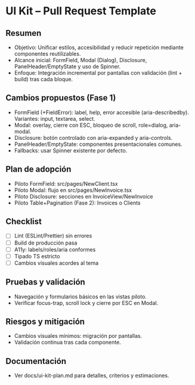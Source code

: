 # UI Kit – Pull Request Template

## Resumen

- Objetivo: Unificar estilos, accesibilidad y reducir repetición mediante componentes reutilizables.
- Alcance inicial: FormField, Modal (Dialog), Disclosure, PanelHeader/EmptyState y uso de Spinner.
- Enfoque: Integración incremental por pantallas con validación (lint + build) tras cada bloque.

## Cambios propuestos (Fase 1)

- FormField (+FieldError): label, help, error accesible (aria-describedby). Variantes: input, textarea, select.
- Modal: overlay, cierre con ESC, bloqueo de scroll, role=dialog, aria-modal.
- Disclosure: botón controlado con aria-expanded y aria-controls.
- PanelHeader/EmptyState: componentes presentacionales comunes.
- Fallbacks: usar Spinner existente por defecto.

## Plan de adopción

- Piloto FormField: src/pages/NewClient.tsx
- Piloto Modal: flujo en src/pages/NewInvoice.tsx
- Piloto Disclosure: secciones en InvoiceView/NewInvoice
- Piloto Table+Pagination (Fase 2): Invoices o Clients

## Checklist

- [ ] Lint (ESLint/Prettier) sin errores
- [ ] Build de producción pasa
- [ ] A11y: labels/roles/aria conformes
- [ ] Tipado TS estricto
- [ ] Cambios visuales acordes al tema

## Pruebas y validación

- Navegación y formularios básicos en las vistas piloto.
- Verificar focus-trap, scroll lock y cierre por ESC en Modal.

## Riesgos y mitigación

- Cambios visuales mínimos: migración por pantallas.
- Validación continua tras cada componente.

## Documentación

- Ver docs/ui-kit-plan.md para detalles, criterios y estimaciones.
